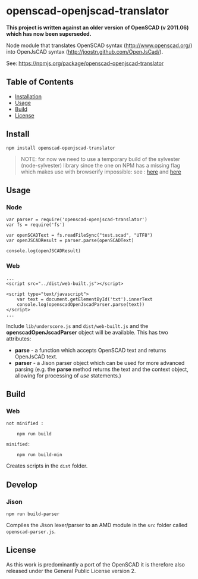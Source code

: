 # openscad-openjscad-translator

**This project is written against an older version of OpenSCAD (v 2011.06) which has now been superseded.**

Node module that translates OpenSCAD syntax (http://www.openscad.org/) into OpenJsCAD syntax (http://joostn.github.com/OpenJsCad/).

See: https://npmjs.org/package/openscad-openjscad-translator


## Table of Contents

- [Installation](#install)
- [Usage](#usage)
- [Build](#build)
- [License](#license)

## Install

	npm install openscad-openjscad-translator

>NOTE: for now we need to use a temporary build of the sylvester (node-sylvester)
library since the one on NPM has a missing flag which makes use with browserify impossible:
see : [here](https://github.com/NaturalNode/node-sylvester/issues/9) and [here](https://github.com/NaturalNode/node-sylvester/issues/4)

## Usage

### Node

    var parser = require('openscad-openjscad-translator')
    var fs = require('fs')

    var openSCADText = fs.readFileSync("test.scad", "UTF8")
    var openJSCADResult = parser.parse(openSCADText)

    console.log(openJSCADResult)

### Web

    ...
    <script src="../dist/web-built.js"></script>

    <script type="text/javascript">
		var text = document.getElementById('txt').innerText
		console.log(openscadOpenJscadParser.parse(text))
    </script>
    ...

Include ```lib/underscore.js``` and ```dist/web-built.js``` and the **openscadOpenJscadParser** object will be available.  This has two attributes:
* **parse** - a function which accepts OpenSCAD text and returns OpenJsCAD text.
* **parser** - a Jison parser object which can be used for more advanced parsing (e.g. the **parse** method returns the text and the context object, allowing for processing of *use* statements.)

## Build

### Web

	not minified :

		npm run build

	minified:

		npm run build-min


Creates scripts in the ```dist``` folder.


## Develop

### Jison

    npm run build-parser

Compiles the Jison lexer/parser to an AMD module in the ```src``` folder called ```openscad-parser.js```.


## License

As this work is predominantly a port of the OpenSCAD it is therefore also released under the General Public License version 2.
